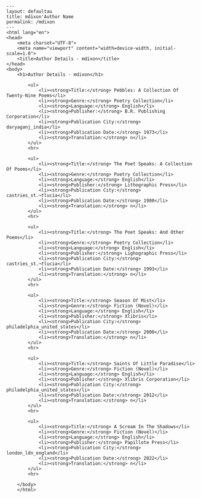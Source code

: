 
    ---
    layout: defaultau
    title: mdixon'Author Name 
    permalink: /mdixon
    ---
    <html lang="en">
    <head>
        <meta charset="UTF-8">
        <meta name="viewport" content="width=device-width, initial-scale=1.0">
        <title>Author Details - mdixon</title>
    </head>
    <body>
        <h1>Author Details - mdixon</h1>
        
            <ul>
                <li><strong>Title:</strong> Pebbles: A Collection Of Twenty-Nine Poems</li>
                <li><strong>Genre:</strong> Poetry Collection</li>
                <li><strong>Language:</strong> English</li>
                <li><strong>Publisher:</strong> B.R. Publishing Corporation</li>
                <li><strong>Publication City:</strong> daryaganj_india</li>
                <li><strong>Publication Date:</strong> 1973</li>
                <li><strong>Translation:</strong> n</li>
            </ul>
            <hr>
            
            <ul>
                <li><strong>Title:</strong> The Poet Speaks: A Collection Of Poems</li>
                <li><strong>Genre:</strong> Poetry Collection</li>
                <li><strong>Language:</strong> English</li>
                <li><strong>Publisher:</strong> Lithographic Press</li>
                <li><strong>Publication City:</strong> castries_st.¬†lucia</li>
                <li><strong>Publication Date:</strong> 1980</li>
                <li><strong>Translation:</strong> n</li>
            </ul>
            <hr>
            
            <ul>
                <li><strong>Title:</strong> The Poet Speaks: And Other Poems</li>
                <li><strong>Genre:</strong> Poetry Collection</li>
                <li><strong>Language:</strong> English</li>
                <li><strong>Publisher:</strong> Lighographic Press</li>
                <li><strong>Publication City:</strong> castries_st.¬†lucia</li>
                <li><strong>Publication Date:</strong> 1993</li>
                <li><strong>Translation:</strong> n</li>
            </ul>
            <hr>
            
            <ul>
                <li><strong>Title:</strong> Season Of Mist</li>
                <li><strong>Genre:</strong> Fiction (Novel)</li>
                <li><strong>Language:</strong> English</li>
                <li><strong>Publisher:</strong> Xlibris</li>
                <li><strong>Publication City:</strong> philadelphia_united_states</li>
                <li><strong>Publication Date:</strong> 2000</li>
                <li><strong>Translation:</strong> n</li>
            </ul>
            <hr>
            
            <ul>
                <li><strong>Title:</strong> Saints Of Little Paradise</li>
                <li><strong>Genre:</strong> Fiction (Novel)</li>
                <li><strong>Language:</strong> English</li>
                <li><strong>Publisher:</strong> Xlibris Corporation</li>
                <li><strong>Publication City:</strong> philadelphia_united_states</li>
                <li><strong>Publication Date:</strong> 2012</li>
                <li><strong>Translation:</strong> n</li>
            </ul>
            <hr>
            
            <ul>
                <li><strong>Title:</strong> A Scream In The Shadows</li>
                <li><strong>Genre:</strong> Fiction (Novel)</li>
                <li><strong>Language:</strong> English</li>
                <li><strong>Publisher:</strong> Papillote Press</li>
                <li><strong>Publication City:</strong> london_ldn_england</li>
                <li><strong>Publication Date:</strong> 2022</li>
                <li><strong>Translation:</strong> n</li>
            </ul>
            <hr>
            
        </body>
        </html>
        